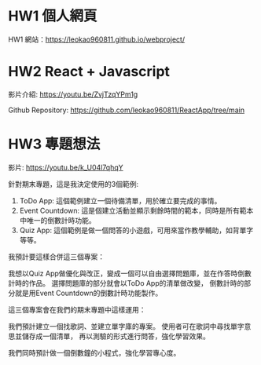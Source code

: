 # HW1 個人網頁
HW1 網站：https://leokao960811.github.io/webproject/

# HW2 React + Javascript

影片介紹: https://youtu.be/ZvjTzqYPm1g

Github Repository: https://github.com/leokao960811/ReactApp/tree/main

# HW3 專題想法

影片: https://youtu.be/k_U04l7qhqY

針對期末專題，這是我決定使用的3個範例:

1. ToDo App:
  這個範例建立一個待備清單，用於確立要完成的事情。
2. Event Countdown:
  這是個建立活動並顯示剩餘時間的範本，同時是所有範本中唯一的倒數計時功能。 
3. Quiz App:
  這個範例是做一個問答的小遊戲，可用來當作教學輔助，如背單字等等。

我預計要這樣合併這三個專案：

我想以Quiz App做優化與改正，變成一個可以自由選擇問題庫，並在作答時倒數計時的作品。
選擇問題庫的部分就會以ToDo App的清單做改變，
倒數計時的部分就是用Event Countdown的倒數計時功能製作。


這三個專案會在我們的期末專題中這樣運用：

我們預計建立一個找歌詞、並建立單字庫的專案。
使用者可在歌詞中尋找單字意思並儲存成一個清單，
再以測驗的形式進行問答，強化學習效果。

我們同時預計做一個倒數鐘的小程式，強化學習專心度。

